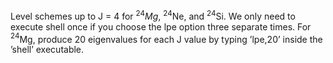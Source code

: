 Level schemes up to J = 4 for $^{24}Mg$, $^{24}$Ne, and $^{24}$Si. We only need to execute shell once if you choose the lpe option three separate times. For $^{24}$Mg, produce 20 eigenvalues for each J value by typing ’lpe,20’ inside the ’shell’ executable.
